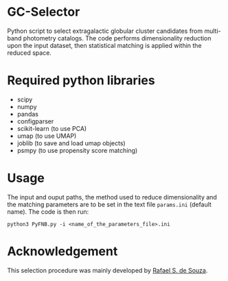 # GC-Selector
Python script to select extragalactic globular cluster candidates from multi-band photometry catalogs.
The code performs dimensionality reduction upon the input dataset, then statistical matching is applied within the reduced space.

# Required python libraries
- scipy
- numpy
- pandas
- configparser
- scikit-learn (to use PCA)
- umap (to use UMAP)
- joblib (to save and load umap objects)
- psmpy (to use propensity score matching)

# Usage
The input and ouput paths, the method used to reduce dimensionality and the matching parameters are to be set in the text file `params.ini` (default name).
The code is then run:
```
python3 PyFNB.py -i <name_of_the_parameters_file>.ini
```

# Acknowledgement
This selection procedure was mainly developed by [Rafael S. de Souza](https://scholar.google.com/citations?user=ozs9GcgAAAAJ).
